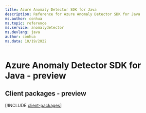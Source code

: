 ```yaml
---
title: Azure Anomaly Detector SDK for Java
description: Reference for Azure Anomaly Detector SDK for Java
ms.author: conhua
ms.topic: reference
ms.service: anomalydetector
ms.devlang: java
author: conhua
ms.data: 10/19/2022
---
```

# Azure Anomaly Detector SDK for Java - preview

## Client packages - preview
[!INCLUDE [client-packages](anomaly-detector-client-index.md)]
